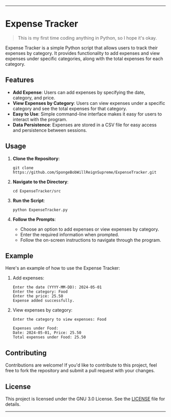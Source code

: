 
---

# Expense Tracker

> This is my first time coding anything in Python, so I hope it's okay.

Expense Tracker is a simple Python script that allows users to track their expenses by category. It provides functionality to add expenses and view expenses under specific categories, along with the total expenses for each category.

## Features

- **Add Expense**: Users can add expenses by specifying the date, category, and price.
- **View Expenses by Category**: Users can view expenses under a specific category and see the total expenses for that category.
- **Easy to Use**: Simple command-line interface makes it easy for users to interact with the program.
- **Data Persistence**: Expenses are stored in a CSV file for easy access and persistence between sessions.

## Usage

1. **Clone the Repository**: 
   ```
   git clone https://github.com/SpongeBobWillReignSupreme/ExpenseTracker.git
   ```

2. **Navigate to the Directory**:
   ```
   cd ExpenseTracker/src
   ```

3. **Run the Script**:
   ```
   python ExpenseTracker.py
   ```

4. **Follow the Prompts**:
   - Choose an option to add expenses or view expenses by category.
   - Enter the required information when prompted.
   - Follow the on-screen instructions to navigate through the program.

## Example

Here's an example of how to use the Expense Tracker:

1. Add expenses:
   ```
   Enter the date (YYYY-MM-DD): 2024-05-01
   Enter the category: Food
   Enter the price: 25.50
   Expense added successfully.
   ```

2. View expenses by category:
   ```
   Enter the category to view expenses: Food

   Expenses under Food:
   Date: 2024-05-01, Price: 25.50
   Total expenses under Food: 25.50
   ```

## Contributing

Contributions are welcome! If you'd like to contribute to this project, feel free to fork the repository and submit a pull request with your changes.

## License

This project is licensed under the GNU 3.0 License. See the [LICENSE](LICENSE) file for details.

---
